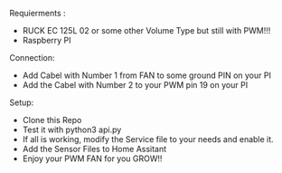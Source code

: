 
Requierments : 
- RUCK EC 125L 02 or some other Volume Type but still with PWM!!!
- Raspberry PI 


Connection: 
- Add Cabel with Number 1 from FAN to some ground PIN on your PI
- Add the Cabel with Number 2 to your PWM pin 19 on your PI


Setup:
- Clone this Repo
- Test it with python3 api.py
- If all is working, modify the Service file to your needs and enable it. 
- Add the Sensor Files to Home Assitant 
- Enjoy your PWM FAN for you GROW!!
